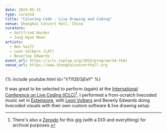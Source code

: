 ```yaml
---
date: 2024-05-31
type: curated
title: "Coloring Code - Live Drawing and Coding"
venue: Shanghai Concert Hall, China
curators:
  - Gottfried Haider
  - Jung Hyun Moon
artists:
  - Ben Swift
  - Leon Volbers (LXT)
  - Beverley Edwards
event_url: https://iclc.toplap.org/2024/program/54.html
venue_url: https://www.shanghaiconcerthall.org
---
```


{% include youtube.html id="VTfl2EGjEeY" %}

It was great to be selected to perform (again) at the
[International Conference on Live Coding (ICLC)](https://iclc.toplap.org/2024/program/54.html)[^zenodo].
I performed a from-scratch livecoded music set in
[Extempore](https://github.com/digego/extempore), with
[Leon Volbers](https://leonvolbers.com/index.html) and Beverly Edwards doing
livecoded visuals with their own custom software & live drawing setup.

[^zenodo]:
    There's also a [Zenodo](https://zenodo.org/records/11345213) for this gig
    (with a DOI and everything) for archival purposes.
